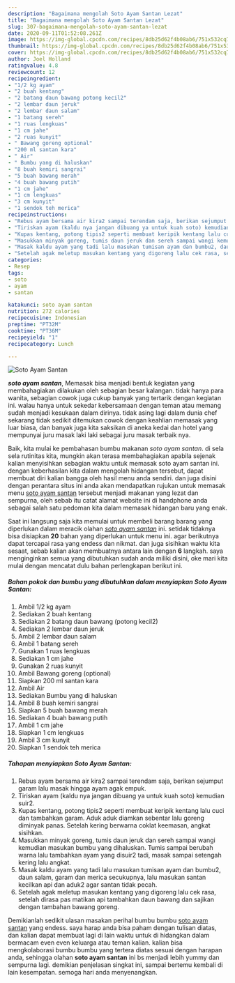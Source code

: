 ```yaml
---
description: "Bagaimana mengolah Soto Ayam Santan Lezat"
title: "Bagaimana mengolah Soto Ayam Santan Lezat"
slug: 307-bagaimana-mengolah-soto-ayam-santan-lezat
date: 2020-09-11T01:52:08.261Z
image: https://img-global.cpcdn.com/recipes/8db25d62f4b08ab6/751x532cq70/soto-ayam-santan-foto-resep-utama.jpg
thumbnail: https://img-global.cpcdn.com/recipes/8db25d62f4b08ab6/751x532cq70/soto-ayam-santan-foto-resep-utama.jpg
cover: https://img-global.cpcdn.com/recipes/8db25d62f4b08ab6/751x532cq70/soto-ayam-santan-foto-resep-utama.jpg
author: Joel Holland
ratingvalue: 4.8
reviewcount: 12
recipeingredient:
- "1/2 kg ayam"
- "2 buah kentang"
- "2 batang daun bawang potong kecil2"
- "2 lembar daun jeruk"
- "2 lembar daun salam"
- "1 batang sereh"
- "1 ruas lengkuas"
- "1 cm jahe"
- "2 ruas kunyit"
- " Bawang goreng optional"
- "200 ml santan kara"
- " Air"
- " Bumbu yang di haluskan"
- "8 buah kemiri sangrai"
- "5 buah bawang merah"
- "4 buah bawang putih"
- "1 cm jahe"
- "1 cm lengkuas"
- "3 cm kunyit"
- "1 sendok teh merica"
recipeinstructions:
- "Rebus ayam bersama air kira2 sampai terendam saja, berikan sejumput garam lalu masak hingga ayam agak empuk."
- "Tiriskan ayam (kaldu nya jangan dibuang ya untuk kuah soto) kemudian suir2."
- "Kupas kentang, potong tipis2 seperti membuat keripik kentang lalu cuci dan tambahkan garam. Aduk aduk diamkan sebentar lalu goreng diminyak panas. Setelah kering berwarna coklat keemasan, angkat sisihkan."
- "Masukkan minyak goreng, tumis daun jeruk dan sereh sampai wangi kemudian masukan bumbu yang dihaluskan. Tumis sampai berubah warna lalu tambahkan ayam yang disuir2 tadi, masak sampai setengah kering lalu angkat."
- "Masak kaldu ayam yang tadi lalu masukan tumisan ayam dan bumbu2, daun salam, garam dan merica secukupnya, lalu masukan santan kecilkan api dan aduk2 agar santan tidak pecah."
- "Setelah agak meletup masukan kentang yang digoreng lalu cek rasa, setelah dirasa pas matikan api tambahkan daun bawang dan sajikan dengan tambahan bawang goreng."
categories:
- Resep
tags:
- soto
- ayam
- santan

katakunci: soto ayam santan 
nutrition: 272 calories
recipecuisine: Indonesian
preptime: "PT32M"
cooktime: "PT36M"
recipeyield: "1"
recipecategory: Lunch

---
```



![Soto Ayam Santan](https://img-global.cpcdn.com/recipes/8db25d62f4b08ab6/751x532cq70/soto-ayam-santan-foto-resep-utama.jpg)

<b><i>soto ayam santan</i></b>, Memasak bisa menjadi bentuk kegiatan yang membahagiakan dilakukan oleh sebagian besar kalangan. tidak hanya para wanita, sebagian cowok juga cukup banyak yang tertarik dengan kegiatan ini. walau hanya untuk sekedar kebersamaan dengan teman atau memang sudah menjadi kesukaan dalam dirinya. tidak asing lagi dalam dunia chef sekarang tidak sedikit ditemukan cowok dengan keahlian memasak yang luar biasa, dan banyak juga kita saksikan di aneka kedai dan hotel yang mempunyai juru masak laki laki sebagai juru masak terbaik nya.



Baik, kita mulai ke pembahasan bumbu makanan <i>soto ayam santan</i>. di sela sela rutinitas kita, mungkin akan terasa membahagiakan apabila sejenak kalian menyisihkan sebagian waktu untuk memasak soto ayam santan ini. dengan keberhasilan kita dalam mengolah hidangan tersebut, dapat membuat diri kalian bangga oleh hasil menu anda sendiri. dan juga disini dengan perantara situs ini anda akan mendapatkan rujukan untuk memasak menu <u>soto ayam santan</u> tersebut menjadi makanan yang lezat dan sempurna, oleh sebab itu catat alamat website ini di handphone anda sebagai salah satu pedoman kita dalam memasak hidangan baru yang enak.


Saat ini langsung saja kita memulai untuk membeli barang barang yang diperlukan dalam meracik olahan <u><i>soto ayam santan</i></u> ini. setidak tidaknya bisa disiapkan <b>20</b> bahan yang diperlukan untuk menu ini. agar berikutnya dapat tercapai rasa yang endess dan nikmat. dan juga sisihkan waktu kita sesaat, sebab kalian akan membuatnya antara lain dengan <b>6</b> langkah. saya menginginkan semua yang dibutuhkan sudah anda miliki disini, oke mari kita mulai dengan mencatat dulu bahan perlengkapan berikut ini.

<!--inarticleads1-->

##### Bahan pokok dan bumbu yang dibutuhkan dalam menyiapkan Soto Ayam Santan:

1. Ambil 1/2 kg ayam
1. Sediakan 2 buah kentang
1. Sediakan 2 batang daun bawang (potong kecil2)
1. Sediakan 2 lembar daun jeruk
1. Ambil 2 lembar daun salam
1. Ambil 1 batang sereh
1. Gunakan 1 ruas lengkuas
1. Sediakan 1 cm jahe
1. Gunakan 2 ruas kunyit
1. Ambil  Bawang goreng (optional)
1. Siapkan 200 ml santan kara
1. Ambil  Air
1. Sediakan  Bumbu yang di haluskan
1. Ambil 8 buah kemiri sangrai
1. Siapkan 5 buah bawang merah
1. Sediakan 4 buah bawang putih
1. Ambil 1 cm jahe
1. Siapkan 1 cm lengkuas
1. Ambil 3 cm kunyit
1. Siapkan 1 sendok teh merica




<!--inarticleads2-->

##### Tahapan menyiapkan Soto Ayam Santan:

1. Rebus ayam bersama air kira2 sampai terendam saja, berikan sejumput garam lalu masak hingga ayam agak empuk.
1. Tiriskan ayam (kaldu nya jangan dibuang ya untuk kuah soto) kemudian suir2.
1. Kupas kentang, potong tipis2 seperti membuat keripik kentang lalu cuci dan tambahkan garam. Aduk aduk diamkan sebentar lalu goreng diminyak panas. Setelah kering berwarna coklat keemasan, angkat sisihkan.
1. Masukkan minyak goreng, tumis daun jeruk dan sereh sampai wangi kemudian masukan bumbu yang dihaluskan. Tumis sampai berubah warna lalu tambahkan ayam yang disuir2 tadi, masak sampai setengah kering lalu angkat.
1. Masak kaldu ayam yang tadi lalu masukan tumisan ayam dan bumbu2, daun salam, garam dan merica secukupnya, lalu masukan santan kecilkan api dan aduk2 agar santan tidak pecah.
1. Setelah agak meletup masukan kentang yang digoreng lalu cek rasa, setelah dirasa pas matikan api tambahkan daun bawang dan sajikan dengan tambahan bawang goreng.




Demikianlah sedikit ulasan masakan perihal bumbu bumbu <u>soto ayam santan</u> yang endess. saya harap anda bisa paham dengan tulisan diatas, dan kalian dapat membuat lagi di lain waktu untuk di hidangkan dalam bermacam even even keluarga atau teman kalian. kalian bisa mengkolaborasi bumbu bumbu yang tertera diatas sesuai dengan harapan anda, sehingga olahan <b>soto ayam santan</b> ini bs menjadi lebih yummy dan sempurna lagi. demikian penjelasan singkat ini, sampai bertemu kembali di lain kesempatan. semoga hari anda menyenangkan.
